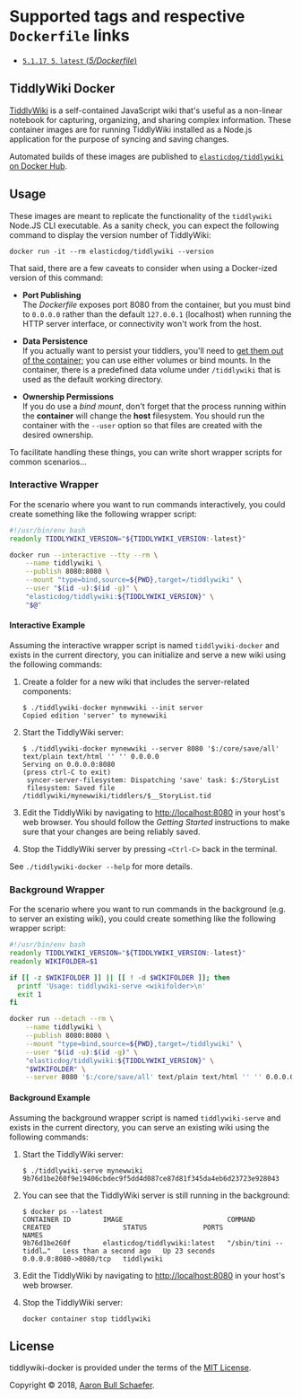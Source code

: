 # Supported tags and respective `Dockerfile` links

- [`5.1.17`, `5`, `latest` (*5/Dockerfile*)](https://github.com/elasticdog/tiddlywiki-docker/blob/master/5/Dockerfile)

## TiddlyWiki Docker

[TiddlyWiki][] is a self-contained JavaScript wiki that's useful as a non-linear notebook for capturing, organizing, and sharing complex information. These container images are for running TiddlyWiki installed as a Node.js application for the purpose of syncing and saving changes.

Automated builds of these images are published to [`elasticdog/tiddlywiki` on Docker Hub][].

[TiddlyWiki]: https://tiddlywiki.com/
[`elasticdog/tiddlywiki` on Docker Hub]: https://hub.docker.com/r/elasticdog/tiddlywiki/

## Usage

These images are meant to replicate the functionality of the `tiddlywiki` Node.JS CLI executable. As a sanity check, you can expect the following command to display the version number of TiddlyWiki:

    docker run -it --rm elasticdog/tiddlywiki --version

That said, there are a few caveats to consider when using a Docker-ized version of this command:

- **Port Publishing**  
  The _Dockerfile_ exposes port 8080 from the container, but you must bind to `0.0.0.0` rather than the default `127.0.0.1` (localhost) when running the HTTP server interface, or connectivity won't work from the host.

- **Data Persistence**  
  If you actually want to persist your tiddlers, you'll need to [get them out of the container][]; you can use either volumes or bind mounts. In the container, there is a predefined data volume under `/tiddlywiki` that is used as the default working directory.

- **Ownership Permissions**  
  If you do use a _bind mount_, don't forget that the process running within the **container** will change the **host** filesystem. You should run the container with the `--user` option so that files are created with the desired ownership.

To facilitate handling these things, you can write short wrapper scripts for common scenarios...

[get them out of the container]: https://docs.docker.com/storage/

### Interactive Wrapper

For the scenario where you want to run commands interactively, you could create something like the following wrapper script:

```bash
#!/usr/bin/env bash
readonly TIDDLYWIKI_VERSION="${TIDDLYWIKI_VERSION:-latest}"

docker run --interactive --tty --rm \
	--name tiddlywiki \
	--publish 8080:8080 \
	--mount "type=bind,source=${PWD},target=/tiddlywiki" \
	--user "$(id -u):$(id -g)" \
	"elasticdog/tiddlywiki:${TIDDLYWIKI_VERSION}" \
	"$@"
```

#### Interactive Example

Assuming the interactive wrapper script is named `tiddlywiki-docker` and exists in the current directory, you can initialize and serve a new wiki using the following commands:

1. Create a folder for a new wiki that includes the server-related components:
   ```
   $ ./tiddlywiki-docker mynewwiki --init server
   Copied edition 'server' to mynewwiki
   ```

2. Start the TiddlyWiki server:
   ```
   $ ./tiddlywiki-docker mynewwiki --server 8080 '$:/core/save/all' text/plain text/html '' '' 0.0.0.0
   Serving on 0.0.0.0:8080
   (press ctrl-C to exit)
    syncer-server-filesystem: Dispatching 'save' task: $:/StoryList
    filesystem: Saved file /tiddlywiki/mynewwiki/tiddlers/$__StoryList.tid
   ```

3. Edit the TiddlyWiki by navigating to <http://localhost:8080> in your host's web browser. You should follow the _Getting Started_ instructions to make sure that your changes are being reliably saved.

4. Stop the TiddlyWiki server by pressing `<Ctrl-C>` back in the terminal.

See `./tiddlywiki-docker --help` for more details.

### Background Wrapper

For the scenario where you want to run commands in the background (e.g. to server an existing wiki), you could create something like the following wrapper script:

```bash
#!/usr/bin/env bash
readonly TIDDLYWIKI_VERSION="${TIDDLYWIKI_VERSION:-latest}"
readonly WIKIFOLDER=$1

if [[ -z $WIKIFOLDER ]] || [[ ! -d $WIKIFOLDER ]]; then
  printf 'Usage: tiddlywiki-serve <wikifolder>\n'
  exit 1
fi

docker run --detach --rm \
	--name tiddlywiki \
	--publish 8080:8080 \
	--mount "type=bind,source=${PWD},target=/tiddlywiki" \
	--user "$(id -u):$(id -g)" \
	"elasticdog/tiddlywiki:${TIDDLYWIKI_VERSION}" \
	"$WIKIFOLDER" \
	--server 8080 '$:/core/save/all' text/plain text/html '' '' 0.0.0.0
```

#### Background Example

Assuming the background wrapper script is named `tiddlywiki-serve` and exists in the current directory, you can serve an existing wiki using the following commands:

1. Start the TiddlyWiki server:
   ```
   $ ./tiddlywiki-serve mynewwiki
   9b76d1be260f9e19406cbdec9f5dd4d087ce87d81f345da4eb6d23723e928043
   ```

2. You can see that the TiddlyWiki server is still running in the background:
   ```
   $ docker ps --latest
   CONTAINER ID        IMAGE                          COMMAND                  CREATED                  STATUS              PORTS                    NAMES
   9b76d1be260f        elasticdog/tiddlywiki:latest   "/sbin/tini -- tiddl…"   Less than a second ago   Up 23 seconds       0.0.0.0:8080->8080/tcp   tiddlywiki
   ```

3. Edit the TiddlyWiki by navigating to <http://localhost:8080> in your host's web browser.

4. Stop the TiddlyWiki server:
   ```
   docker container stop tiddlywiki
   ```

## License

tiddlywiki-docker is provided under the terms of the [MIT License][].

Copyright &copy; 2018, [Aaron Bull Schaefer](mailto:aaron@elasticdog.com).

[MIT License]: https://en.wikipedia.org/wiki/MIT_License
